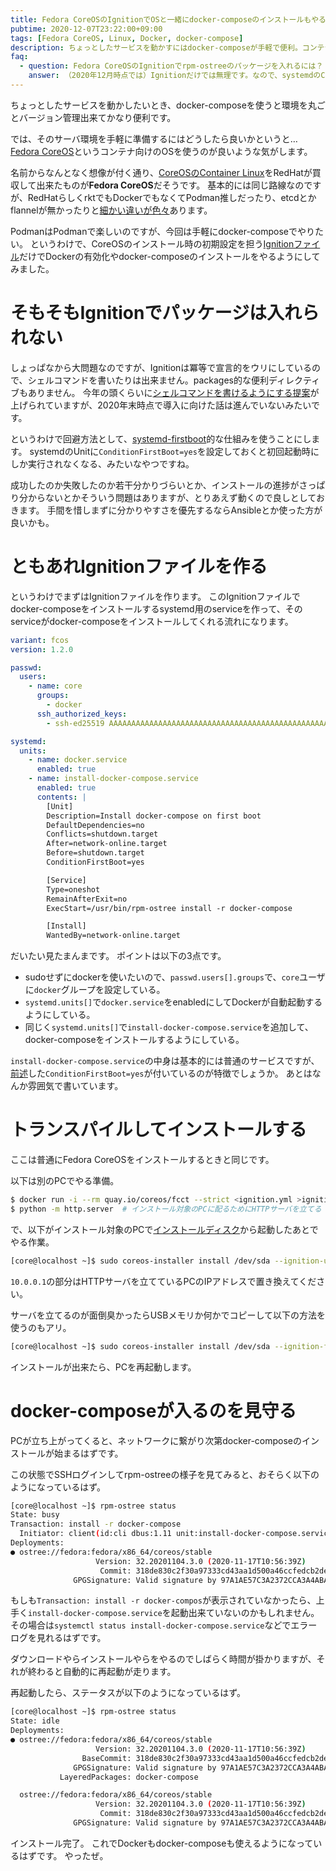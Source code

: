 ```yaml
---
title: Fedora CoreOSのIgnitionでOSと一緒にdocker-composeのインストールもやる
pubtime: 2020-12-07T23:22:00+09:00
tags: [Fedora CoreOS, Linux, Docker, docker-compose]
description: ちょっとしたサービスを動かすにはdocker-composeが手軽で便利。コンテナを動かすだけのサーバを立てるにはFedora CoreOSが手軽で便利。でも、CoreOSはデフォルトではDockerが無効だしdocker-composeも入ってないし…という問題を解決するためのIgnitionファイルの書き方です。
faq:
  - question: Fedora CoreOSのIgnitionでrpm-ostreeのパッケージを入れるには？
    answer: （2020年12月時点では）Ignitionだけでは無理です。なので、systemdのConditionFirstBoot=yesを組み合わせて初回起動時にインストールするようにしましょう。
---
```


ちょっとしたサービスを動かしたいとき、docker-composeを使うと環境を丸ごとバージョン管理出来てかなり便利です。

では、そのサーバ環境を手軽に準備するにはどうしたら良いかというと…[Fedora CoreOS](https://getfedora.org/coreos?stream=stable)というコンテナ向けのOSを使うのが良いような気がします。

名前からなんとなく想像が付く通り、[CoreOSのContainer Linux](https://coreos.com/)をRedHatが買収して出来たものが**Fedora CoreOS**だそうです。
基本的には同じ路線なのですが、RedHatらしくrktでもDockerでもなくてPodman推しだったり、etcdとかflannelが無かったりと[細かい違いが色々](https://docs.fedoraproject.org/en-US/fedora-coreos/migrate-cl/)あります。

PodmanはPodmanで楽しいのですが、今回は手軽にdocker-composeでやりたい。
というわけで、CoreOSのインストール時の初期設定を担う[Ignitionファイル](https://docs.fedoraproject.org/en-US/fedora-coreos/producing-ign/)だけでDockerの有効化やdocker-composeのインストールをやるようにしてみました。


# そもそもIgnitionでパッケージは入れられない

しょっぱなから大問題なのですが、Ignitionは冪等で宣言的をウリにしているので、シェルコマンドを書いたりは出来ません。packages的な便利ディレクティブもありません。
今年の頭くらいに[シェルコマンドを書けるようにする提案](https://github.com/coreos/ignition/issues/909)が上げられていますが、2020年末時点で導入に向けた話は進んでいないみたいです。

というわけで回避方法として、[systemd-firstboot](https://wiki.archlinux.jp/index.php/Systemd-firstboot)的な仕組みを使うことにします。
systemdのUnitに`ConditionFirstBoot=yes`を設定しておくと初回起動時にしか実行されなくなる、みたいなやつですね。

成功したのか失敗したのか若干分かりづらいとか、インストールの進捗がさっぱり分からないとかそういう問題はありますが、とりあえず動くので良しとしておきます。
手間を惜しまずに分かりやすさを優先するならAnsibleとか使った方が良いかも。


# ともあれIgnitionファイルを作る

というわけでまずはIgnitionファイルを作ります。
このIgnitionファイルでdocker-composeをインストールするsystemd用のserviceを作って、そのserviceがdocker-composeをインストールしてくれる流れになります。

``` yaml
variant: fcos
version: 1.2.0

passwd:
  users:
    - name: core
      groups:
        - docker
      ssh_authorized_keys:
        - ssh-ed25519 AAAAAAAAAAAAAAAAAAAAAAAAAAAAAAAAAAAAAAAAAAAAAAAAAAAAAAAAAAAAAAAAAAAA your@localhost

systemd:
  units:
    - name: docker.service
      enabled: true
    - name: install-docker-compose.service
      enabled: true
      contents: |
        [Unit]
        Description=Install docker-compose on first boot
        DefaultDependencies=no
        Conflicts=shutdown.target
        After=network-online.target
        Before=shutdown.target
        ConditionFirstBoot=yes

        [Service]
        Type=oneshot
        RemainAfterExit=no
        ExecStart=/usr/bin/rpm-ostree install -r docker-compose

        [Install]
        WantedBy=network-online.target
```

だいたい見たまんまです。
ポイントは以下の3点です。

- sudoせずにdockerを使いたいので、`passwd.users[].groups`で、`core`ユーザに`docker`グループを設定している。
- `systemd.units[]`で`docker.service`をenabledにしてDockerが自動起動するようにしている。
- 同じく`systemd.units[]`で`install-docker-compose.service`を追加して、docker-composeをインストールするようにしている。

`install-docker-compose.service`の中身は基本的には普通のサービスですが、[前述](#そもそもIgnitionでパッケージは入れられない)した`ConditionFirstBoot=yes`が付いているのが特徴でしょうか。
あとはなんか雰囲気で書いています。


# トランスパイルしてインストールする

ここは普通にFedora CoreOSをインストールするときと同じです。

以下は別のPCでやる準備。

``` bash
$ docker run -i --rm quay.io/coreos/fcct --strict <ignition.yml >ignition.json  # トランスパイルする
$ python -m http.server  # インストール対象のPCに配るためにHTTPサーバを立てる
```

で、以下がインストール対象のPCで[インストールディスク](https://getfedora.org/ja/coreos/download?tab=metal_virtualized&stream=stable)から起動したあとでやる作業。

``` bash
[core@localhost ~]$ sudo coreos-installer install /dev/sda --ignition-url http://10.0.0.1:8000/ignition.json --insecure-ignition
```

`10.0.0.1`の部分はHTTPサーバを立てているPCのIPアドレスで置き換えてください。

サーバを立てるのが面倒臭かったらUSBメモリか何かでコピーして以下の方法を使うのもアリ。

``` bash
[core@localhost ~]$ sudo coreos-installer install /dev/sda --ignition-file ./path/to/ignition.json
```

インストールが出来たら、PCを再起動します。


# docker-composeが入るのを見守る

PCが立ち上がってくると、ネットワークに繋がり次第docker-composeのインストールが始まるはずです。

この状態でSSHログインしてrpm-ostreeの様子を見てみると、おそらく以下のようになっているはず。

``` bash
[core@localhost ~]$ rpm-ostree status
State: busy
Transaction: install -r docker-compose 
  Initiator: client(id:cli dbus:1.11 unit:install-docker-compose.service uid:0)
Deployments:
● ostree://fedora:fedora/x86_64/coreos/stable
                   Version: 32.20201104.3.0 (2020-11-17T10:56:39Z)
                    Commit: 318de830c2f30a97333cd43aa1d500a46ccfedcb2de70a04d0c48228944346da
              GPGSignature: Valid signature by 97A1AE57C3A2372CCA3A4ABA6C13026D12C944D0
```

もしも`Transaction: install -r docker-compos`が表示されていなかったら、上手く`install-docker-compose.service`を起動出来ていないのかもしれません。
その場合は`systemctl status install-docker-compose.service`などでエラーログを見れるはずです。

ダウンロードやらインストールやらをやるのでしばらく時間が掛かりますが、それが終わると自動的に再起動が走ります。

再起動したら、ステータスが以下のようになっているはず。

``` bash
[core@localhost ~]$ rpm-ostree status
State: idle
Deployments:
● ostree://fedora:fedora/x86_64/coreos/stable
                   Version: 32.20201104.3.0 (2020-11-17T10:56:39Z)
                BaseCommit: 318de830c2f30a97333cd43aa1d500a46ccfedcb2de70a04d0c48228944346da
              GPGSignature: Valid signature by 97A1AE57C3A2372CCA3A4ABA6C13026D12C944D0
           LayeredPackages: docker-compose

  ostree://fedora:fedora/x86_64/coreos/stable
                   Version: 32.20201104.3.0 (2020-11-17T10:56:39Z)
                    Commit: 318de830c2f30a97333cd43aa1d500a46ccfedcb2de70a04d0c48228944346da
              GPGSignature: Valid signature by 97A1AE57C3A2372CCA3A4ABA6C13026D12C944D0
```

インストール完了。
これでDockerもdocker-composeも使えるようになっているはずです。
やったぜ。
